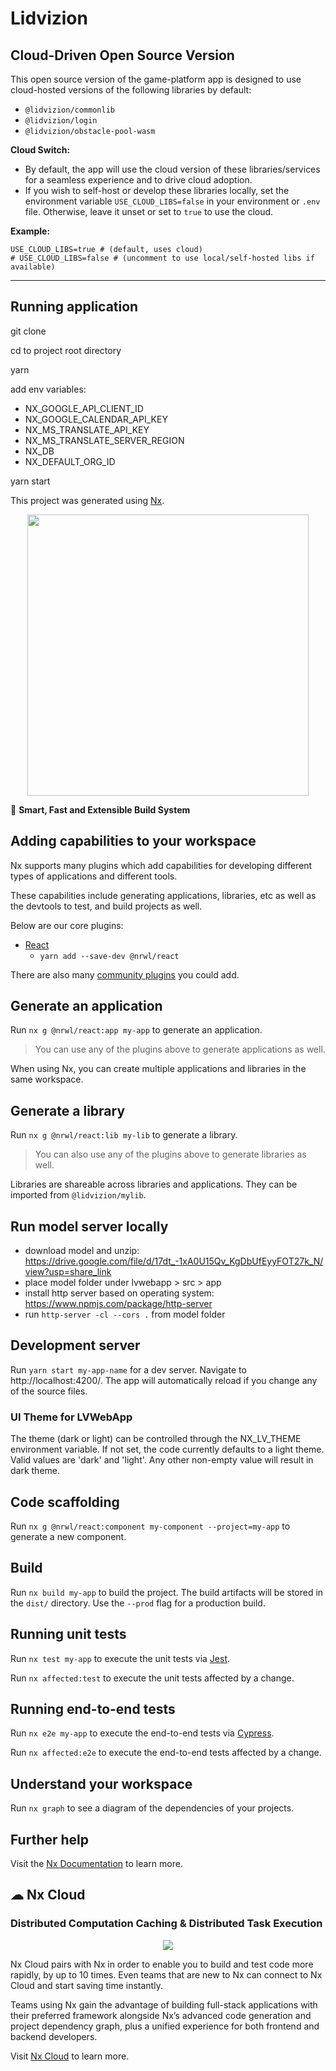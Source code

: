 # Lidvizion

## Cloud-Driven Open Source Version

This open source version of the game-platform app is designed to use cloud-hosted versions of the following libraries by default:
- `@lidvizion/commonlib`
- `@lidvizion/login`
- `@lidvizion/obstacle-pool-wasm`

**Cloud Switch:**
- By default, the app will use the cloud version of these libraries/services for a seamless experience and to drive cloud adoption.
- If you wish to self-host or develop these libraries locally, set the environment variable `USE_CLOUD_LIBS=false` in your environment or `.env` file. Otherwise, leave it unset or set to `true` to use the cloud.

**Example:**
```
USE_CLOUD_LIBS=true # (default, uses cloud)
# USE_CLOUD_LIBS=false # (uncomment to use local/self-hosted libs if available)
```

---

## Running application

git clone <clone url>

cd to project root directory

yarn

add env variables: 

- NX_GOOGLE_API_CLIENT_ID
- NX_GOOGLE_CALENDAR_API_KEY
- NX_MS_TRANSLATE_API_KEY
- NX_MS_TRANSLATE_SERVER_REGION
- NX_DB
- NX_DEFAULT_ORG_ID

yarn start

This project was generated using [Nx](https://nx.dev).

<p style="text-align: center;"><img src="https://raw.githubusercontent.com/nrwl/nx/master/images/nx-logo.png" width="450"></p>

🔎 **Smart, Fast and Extensible Build System**

## Adding capabilities to your workspace

Nx supports many plugins which add capabilities for developing different types of applications and different tools.

These capabilities include generating applications, libraries, etc as well as the devtools to test, and build projects as well.

Below are our core plugins:

- [React](https://reactjs.org)
  - `yarn add --save-dev @nrwl/react`

There are also many [community plugins](https://nx.dev/community) you could add.

## Generate an application

Run `nx g @nrwl/react:app my-app` to generate an application.

> You can use any of the plugins above to generate applications as well.

When using Nx, you can create multiple applications and libraries in the same workspace.

## Generate a library

Run `nx g @nrwl/react:lib my-lib` to generate a library.

> You can also use any of the plugins above to generate libraries as well.

Libraries are shareable across libraries and applications. They can be imported from `@lidvizion/mylib`.

## Run model server locally

- download model and unzip: https://drive.google.com/file/d/17dt_-1xA0U15Qv_KgDbUfEyyFOT27k_N/view?usp=share_link
- place model folder under lvwebapp > src > app
- install http server based on operating system: https://www.npmjs.com/package/http-server
- run `http-server -cl --cors .` from model folder

## Development server

Run `yarn start my-app-name` for a dev server. Navigate to http://localhost:4200/. The app will automatically reload if you change any of the source files.

### UI Theme for LVWebApp

The theme (dark or light) can be controlled through the NX_LV_THEME environment variable. If not set,
the code currently defaults to a light theme. Valid values are 'dark' and 'light'. Any other non-empty
value will result in dark theme.

## Code scaffolding

Run `nx g @nrwl/react:component my-component --project=my-app` to generate a new component.

## Build

Run `nx build my-app` to build the project. The build artifacts will be stored in the `dist/` directory. Use the `--prod` flag for a production build.

## Running unit tests

Run `nx test my-app` to execute the unit tests via [Jest](https://jestjs.io).

Run `nx affected:test` to execute the unit tests affected by a change.

## Running end-to-end tests

Run `nx e2e my-app` to execute the end-to-end tests via [Cypress](https://www.cypress.io).

Run `nx affected:e2e` to execute the end-to-end tests affected by a change.

## Understand your workspace

Run `nx graph` to see a diagram of the dependencies of your projects.

## Further help

Visit the [Nx Documentation](https://nx.dev) to learn more.

## ☁ Nx Cloud

### Distributed Computation Caching & Distributed Task Execution

<p style="text-align: center;"><img src="https://raw.githubusercontent.com/nrwl/nx/master/images/nx-cloud-card.png"></p>

Nx Cloud pairs with Nx in order to enable you to build and test code more rapidly, by up to 10 times. Even teams that are new to Nx can connect to Nx Cloud and start saving time instantly.

Teams using Nx gain the advantage of building full-stack applications with their preferred framework alongside Nx’s advanced code generation and project dependency graph, plus a unified experience for both frontend and backend developers.

Visit [Nx Cloud](https://nx.app/) to learn more.
